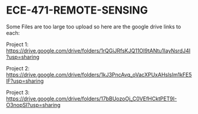 # ECE-471-REMOTE-SENSING

Some Files are too large too upload so here are the google drive links to each:

Project 1: https://drive.google.com/drive/folders/1rQGiJRfsKJQ11OI9tANtu1IayNsrdJ4I?usp=sharing

Project 2: https://drive.google.com/drive/folders/1kJ3PncAvq_oVacXPUxAHslsIm1kFE5lF?usp=sharing

Project 3: https://drive.google.com/drive/folders/17bBUozoOj_C0VEfHCktPET9I-O3nopSI?usp=sharing
